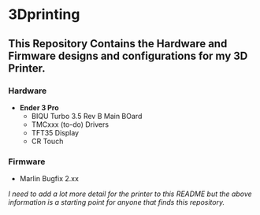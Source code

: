 # 3Dprinting

## This Repository Contains the Hardware and Firmware designs and configurations for my 3D Printer.

### Hardware
- **Ender 3 Pro**
  - BIQU Turbo 3.5 Rev B Main BOard
  - TMCxxx (to-do) Drivers
  - TFT35 Display
  - CR Touch

### Firmware
- Marlin Bugfix 2.xx


*I need to add a lot more detail for the printer to this README but the above information is a starting point for anyone that finds this repository.* 
